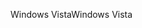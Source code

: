 <span data-ttu-id="4afbf-101">Windows Vista</span><span class="sxs-lookup"><span data-stu-id="4afbf-101">Windows Vista</span></span>